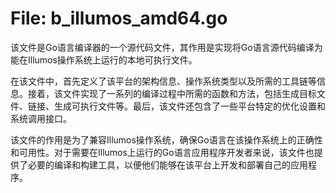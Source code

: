 # File: b_illumos_amd64.go

该文件是Go语言编译器的一个源代码文件，其作用是实现将Go语言源代码编译为能在Illumos操作系统上运行的本地可执行文件。

在该文件中，首先定义了该平台的架构信息、操作系统类型以及所需的工具链等信息。接着，该文件实现了一系列的编译过程中所需的函数和方法，包括生成目标文件、链接、生成可执行文件等。最后，该文件还包含了一些平台特定的优化设置和系统调用接口。

该文件的作用是为了兼容Illumos操作系统，确保Go语言在该操作系统上的正确性和可用性。对于需要在Illumos上运行的Go语言应用程序开发者来说，该文件也提供了必要的编译和构建工具，以便他们能够在该平台上开发和部署自己的应用程序。

